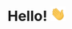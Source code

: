 # Hello!  <img src="https://github.com/ChihHsuLin/ChihHsuLin/blob/main/pic/wave.gif?raw=true" width="30px">


<!--
**ChihHsuLin/ChihHsuLin** is a ✨ _special_ ✨ repository because its `README.md` (this file) appears on your GitHub profile.

Here are some ideas to get you started:

- 🔭 I’m currently working on ...
- 🌱 I’m currently learning ...
- 👯 I’m looking to collaborate on ...
- 🤔 I’m looking for help with ...
- 💬 Ask me about ...
- 📫 How to reach me: ...
- 😄 Pronouns: ...
- ⚡ Fun fact: ...
-->

